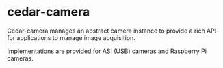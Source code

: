 # cedar-camera
Cedar-camera manages an abstract camera instance to provide a rich
API for applications to manage image acquisition.

Implementations are provided for ASI (USB) cameras and Raspberry Pi
cameras.

